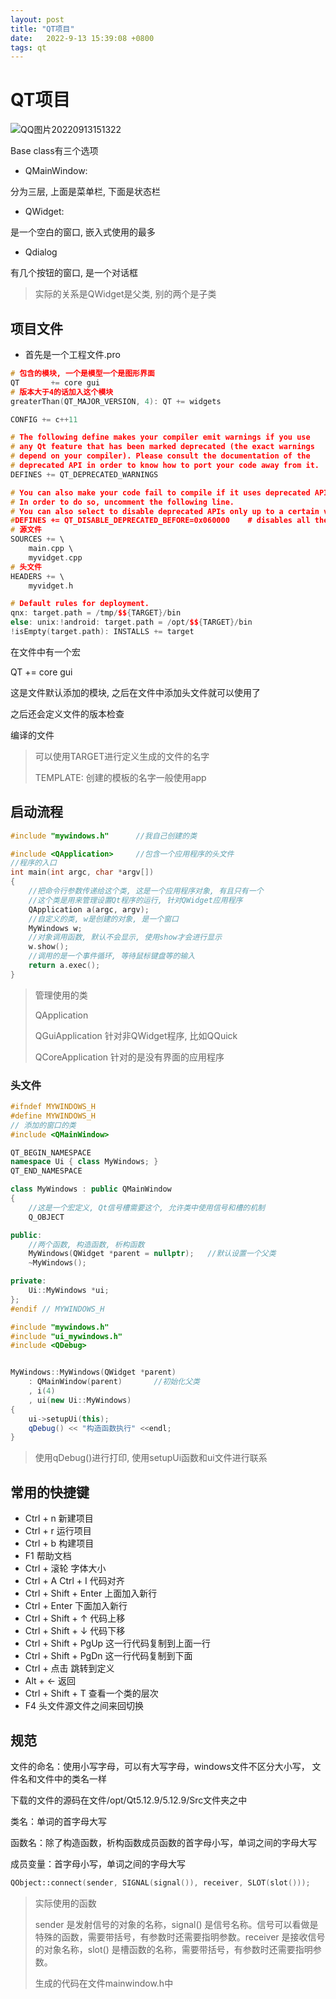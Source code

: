 ```yaml
---
layout: post
title: "QT项目" 
date:   2022-9-13 15:39:08 +0800
tags: qt
---
```


# QT项目

![QQ图片20220913151322](https://blog-1308522872.cos.ap-beijing.myqcloud.com/jhy/202212312351905.png)

Base class有三个选项

+   QMainWindow:

分为三层, 上面是菜单栏, 下面是状态栏

+   QWidget:

是一个空白的窗口, 嵌入式使用的最多

+   Qdialog

有几个按钮的窗口, 是一个对话框

>   实际的关系是QWidget是父类, 别的两个是子类



## 项目文件

+   首先是一个工程文件.pro

```c++
# 包含的模块, 一个是模型一个是图形界面
QT       += core gui
# 版本大于4的话加入这个模块
greaterThan(QT_MAJOR_VERSION, 4): QT += widgets

CONFIG += c++11

# The following define makes your compiler emit warnings if you use
# any Qt feature that has been marked deprecated (the exact warnings
# depend on your compiler). Please consult the documentation of the
# deprecated API in order to know how to port your code away from it.
DEFINES += QT_DEPRECATED_WARNINGS

# You can also make your code fail to compile if it uses deprecated APIs.
# In order to do so, uncomment the following line.
# You can also select to disable deprecated APIs only up to a certain version of Qt.
#DEFINES += QT_DISABLE_DEPRECATED_BEFORE=0x060000    # disables all the APIs deprecated before Qt 6.0.0
# 源文件
SOURCES += \
    main.cpp \
    myvidget.cpp
# 头文件
HEADERS += \
    myvidget.h

# Default rules for deployment.
qnx: target.path = /tmp/$${TARGET}/bin
else: unix:!android: target.path = /opt/$${TARGET}/bin
!isEmpty(target.path): INSTALLS += target
```



在文件中有一个宏

QT += core gui

这是文件默认添加的模块, 之后在文件中添加头文件就可以使用了

之后还会定义文件的版本检查

编译的文件

>   可以使用TARGET进行定义生成的文件的名字
>
>   TEMPLATE: 创建的模板的名字一般使用app



## 启动流程

```c++
#include "mywindows.h"		//我自己创建的类

#include <QApplication>		//包含一个应用程序的头文件
//程序的入口
int main(int argc, char *argv[])
{
    //把命令行参数传递给这个类, 这是一个应用程序对象, 有且只有一个
    //这个类是用来管理设置Qt程序的运行, 针对QWidget应用程序
    QApplication a(argc, argv);
    //自定义的类, w是创建的对象, 是一个窗口
    MyWindows w;
    //对象调用函数, 默认不会显示, 使用show才会进行显示
    w.show();
    //调用的是一个事件循环, 等待鼠标键盘等的输入
    return a.exec();
}
```

>   管理使用的类
>
>   QApplication
>
>   QGuiApplication 针对非QWidget程序, 比如QQuick
>
>   QCoreApplication 针对的是没有界面的应用程序

### 头文件

```c++
#ifndef MYWINDOWS_H
#define MYWINDOWS_H
// 添加的窗口的类
#include <QMainWindow>

QT_BEGIN_NAMESPACE
namespace Ui { class MyWindows; }
QT_END_NAMESPACE

class MyWindows : public QMainWindow
{
    //这是一个宏定义, Qt信号槽需要这个, 允许类中使用信号和槽的机制
    Q_OBJECT

public:
    //两个函数, 构造函数, 析构函数
    MyWindows(QWidget *parent = nullptr);	//默认设置一个父类
    ~MyWindows();

private:
    Ui::MyWindows *ui;
};
#endif // MYWINDOWS_H
```



```c++
#include "mywindows.h"
#include "ui_mywindows.h"
#include <QDebug>


MyWindows::MyWindows(QWidget *parent)
    : QMainWindow(parent)		//初始化父类
    , i(4)
    , ui(new Ui::MyWindows)
{
    ui->setupUi(this);
    qDebug() << "构造函数执行" <<endl;
}
```

>   使用qDebug()进行打印, 使用setupUi函数和ui文件进行联系

## 常用的快捷键

+   Ctrl + n 新建项目
+   Ctrl + r 运行项目
+   Ctrl + b 构建项目
+   F1 帮助文档
+   Ctrl + 滚轮 字体大小
+   Ctrl + A Ctrl + I 代码对齐
+   Ctrl + Shift + Enter 上面加入新行
+   Ctrl + Enter 下面加入新行
+   Ctrl + Shift + ↑ 代码上移
+   Ctrl + Shift + ↓ 代码下移
+   Ctrl + Shift + PgUp 这一行代码复制到上面一行
+   Ctrl + Shift + PgDn 这一行代码复制到下面
+   Ctrl + 点击 跳转到定义
+   Alt + ← 返回
+   Ctrl + Shift + T 查看一个类的层次
+   F4 头文件源文件之间来回切换

## 规范

文件的命名：使用小写字母，可以有大写字母，windows文件不区分大小写， 文件名和文件中的类名一样

下载的文件的源码在文件/opt/Qt5.12.9/5.12.9/Src文件夹之中

类名：单词的首字母大写

函数名：除了构造函数，析构函数成员函数的首字母小写，单词之间的字母大写

成员变量：首字母小写，单词之间的字母大写

```c++
QObject::connect(sender, SIGNAL(signal()), receiver, SLOT(slot()));
```

>   实际使用的函数
>
>   sender 是发射信号的对象的名称，signal() 是信号名称。信号可以看做是特殊的函数，需要带括号，有参数时还需要指明参数。receiver 是接收信号的对象名称，slot() 是槽函数的名称，需要带括号，有参数时还需要指明参数。
>
>   生成的代码在文件mainwindow.h中











